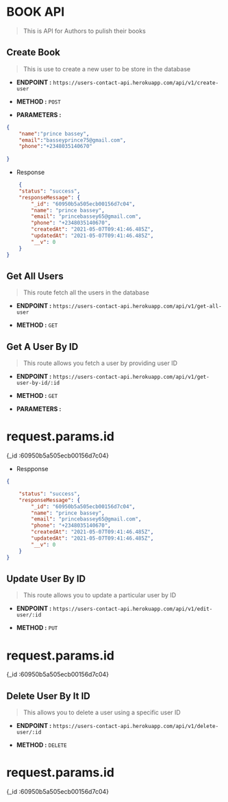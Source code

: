# BOOK API

> This is API for Authors to pulish their books 

## Create Book

> This is use to create a new user to be store in the database
- **ENDPOINT :**   `https://users-contact-api.herokuapp.com/api/v1/create-user`

- **METHOD :** `POST`

- **PARAMETERS :**
```JSON
{
    "name":"prince bassey",
    "email":"basseyprince75@gmail.com",
    "phone":"+2348035140670"
    
}
```
- Response

```JSON
    {
    "status": "success",
    "responseMessage": {
        "_id": "60950b5a505ecb00156d7c04",
        "name": "prince bassey",
        "email": "princebassey65@gmail.com",
        "phone": "+2348035140670",
        "createdAt": "2021-05-07T09:41:46.485Z",
        "updatedAt": "2021-05-07T09:41:46.485Z",
        "__v": 0
    }
}
```

## Get All Users
> This route fetch all the users in the database

- **ENDPOINT :**  `https://users-contact-api.herokuapp.com/api/v1/get-all-user`

- **METHOD :** `GET`

## Get A User By ID
> This route allows you fetch a user by providing user ID

- **ENDPOINT :** `https://users-contact-api.herokuapp.com/api/v1/get-user-by-id/:id`

- **METHOD :** `GET`

- **PARAMETERS :**
# request.params.id
{_id :60950b5a505ecb00156d7c04}

- Respponse
```JSON
{

    "status": "success",
    "responseMessage": {
        "_id": "60950b5a505ecb00156d7c04",
        "name": "prince bassey",
        "email": "princebassey65@gmail.com",
        "phone": "+2348035140670",
        "createdAt": "2021-05-07T09:41:46.485Z",
        "updatedAt": "2021-05-07T09:41:46.485Z",
        "__v": 0
    }
}
```
## Update User By ID
> This route allows you to update a particular user by ID

- **ENDPOINT :** `https://users-contact-api.herokuapp.com/api/v1/edit-user/:id`

- **METHOD :** `PUT`
# request.params.id
{_id :60950b5a505ecb00156d7c04}


## Delete User By It ID
> This allows you to delete a user using a specific user ID 
- **ENDPOINT :** `https://users-contact-api.herokuapp.com/api/v1/delete-user/:id`

- **METHOD :** `DELETE`
# request.params.id
{_id :60950b5a505ecb00156d7c04}

